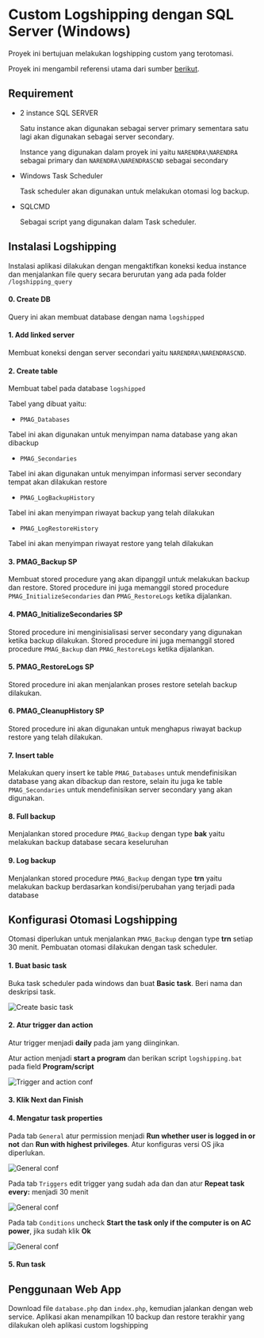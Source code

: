 # Custom Logshipping dengan SQL Server (Windows)

Proyek ini bertujuan melakukan logshipping custom yang terotomasi.

Proyek ini mengambil referensi utama dari sumber [berikut](https://sqlperformance.com/2014/10/sql-performance/readable-secondaries-on-a-budget).

## Requirement

* 2 instance SQL SERVER

  Satu instance akan digunakan sebagai server primary sementara satu lagi akan digunakan sebagai server secondary.
  
  Instance yang digunakan dalam proyek ini yaitu ```NARENDRA\NARENDRA``` sebagai primary dan ```NARENDRA\NARENDRASCND``` sebagai secondary
* Windows Task Scheduler

  Task scheduler akan digunakan untuk melakukan otomasi log backup.
* SQLCMD

  Sebagai script yang digunakan dalam Task scheduler.
  
## Instalasi Logshipping

Instalasi aplikasi dilakukan dengan mengaktifkan koneksi kedua instance dan menjalankan file query secara berurutan yang ada pada folder ```/logshipping_query```

#### 0. Create DB

Query ini akan membuat database dengan nama ```logshipped```

#### 1. Add linked server

Membuat koneksi dengan server secondari yaitu ```NARENDRA\NARENDRASCND```.

#### 2. Create table

Membuat tabel pada database ```logshipped```

Tabel yang dibuat yaitu:

* ```PMAG_Databases```

Tabel ini akan digunakan untuk menyimpan nama database yang akan dibackup

* ```PMAG_Secondaries```

Tabel ini akan digunakan untuk menyimpan informasi server secondary tempat akan dilakukan restore

* ```PMAG_LogBackupHistory```

Tabel ini akan menyimpan riwayat backup yang telah dilakukan

* ```PMAG_LogRestoreHistory```

Tabel ini akan menyimpan riwayat restore yang telah dilakukan

#### 3. PMAG_Backup SP

Membuat stored procedure yang akan dipanggil untuk melakukan backup dan restore. Stored procedure ini juga memanggil stored procedure ```PMAG_InitializeSecondaries``` dan ```PMAG_RestoreLogs``` ketika dijalankan.

#### 4. PMAG_InitializeSecondaries SP

Stored procedure ini menginisialisasi server secondary yang digunakan ketika backup dilakukan. Stored procedure ini juga memanggil stored procedure ```PMAG_Backup``` dan ```PMAG_RestoreLogs``` ketika dijalankan.

#### 5. PMAG_RestoreLogs SP

Stored procedure ini akan menjalankan proses restore setelah backup dilakukan.

#### 6. PMAG_CleanupHistory SP

Stored procedure ini akan digunakan untuk menghapus riwayat backup restore yang telah dilakukan.

#### 7. Insert table

Melakukan query insert ke table ```PMAG_Databases``` untuk mendefinisikan database yang akan dibackup dan restore, selain itu juga ke table ```PMAG_Secondaries``` untuk mendefinisikan server secondary yang akan digunakan.

#### 8. Full backup

Menjalankan stored procedure ```PMAG_Backup``` dengan type **bak** yaitu melakukan backup database secara keseluruhan

#### 9. Log backup

Menjalankan stored procedure ```PMAG_Backup``` dengan type **trn** yaitu melakukan backup berdasarkan kondisi/perubahan yang terjadi pada database

## Konfigurasi Otomasi Logshipping

Otomasi diperlukan untuk menjalankan ```PMAG_Backup``` dengan type **trn** setiap 30 menit. Pembuatan otomasi dilakukan dengan task scheduler.

#### 1. Buat basic task

Buka task scheduler pada windows dan buat **Basic task**. Beri nama dan deskripsi task.

![Create basic task](https://raw.githubusercontent.com/bayunarendrajati/custom_logshipping/master/img/1.jpg)

#### 2. Atur trigger dan action

Atur trigger menjadi **daily** pada jam yang diinginkan.

Atur action menjadi **start a program** dan berikan script ```logshipping.bat``` pada field **Program/script**

![Trigger and action conf](https://raw.githubusercontent.com/bayunarendrajati/custom_logshipping/master/img/2.jpg)

#### 3. Klik **Next** dan **Finish**

#### 4. Mengatur task properties

Pada tab ```General``` atur permission menjadi **Run whether user is logged in or not** dan **Run with highest privileges**. Atur konfiguras versi OS jika diperlukan.

![General conf](https://raw.githubusercontent.com/bayunarendrajati/custom_logshipping/master/img/3.jpg)

Pada tab ```Triggers``` edit trigger yang sudah ada dan dan atur **Repeat task every:** menjadi 30 menit

![General conf](https://raw.githubusercontent.com/bayunarendrajati/custom_logshipping/master/img/4.jpg)

Pada tab ```Conditions``` uncheck **Start the task only if the computer is on AC power**, jika sudah klik **Ok**

![General conf](https://raw.githubusercontent.com/bayunarendrajati/custom_logshipping/master/img/5.jpg)

#### 5. Run task

## Penggunaan Web App

Download file ```database.php``` dan ```index.php```, kemudian jalankan dengan web service.
Aplikasi akan menampilkan 10 backup dan restore terakhir yang dilakukan oleh aplikasi custom logshipping
